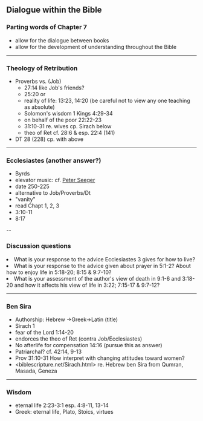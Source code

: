 
## Dialogue within the Bible

### Parting words of Chapter 7

- allow for the dialogue between books
- allow for the development of understanding throughout the Bible


---

### Theology of Retribution

- Proverbs vs. (Job)
    - 27:14 like Job's friends?
    - 25:20 or
    - reality of life: 13:23, 14:20 (be careful not to view any one teaching as absolute)
    - Solomon's wisdom 1 Kings 4:29-34
    - on behalf of the poor 22:22-23
    - 31:10-31 re. wives cp. Sirach below
    - theo of Ret cf. 28:6 & esp. 22:4 (141)
- DT 28 (228) cp. with above

---

### Ecclesiastes (another answer?)

- Byrds
- elevator music: cf. [Peter Seeger](https://youtu.be/GbPl91kTFro)
- date 250-225
- alternative to Job/Proverbs/Dt
- "vanity"
- read Chapt 1, 2, 3
- 3:10-11
- 8:17

--
### Discussion questions

<li class="fragment">What is your response to the advice Ecclesiastes 3 gives for how to live? </li>
<li class="fragment">What is your response to the advice given about prayer in 5:1-2? About how to enjoy life in 5:18-20; 8:15 & 9:7-10? </li>
<li class="fragment">What is your assessment of the author's  view of death in 9:1-6 and 3:18-20 and how it affects his view of life in 3:22; 7:15-17 & 9:7-12? </li>


---

### Ben Sira
- Authorship: Hebrew ->Greek->Latin (title)
- Sirach 1
- fear of the Lord 1:14-20
- endorces the theo of Ret (contra Job/Ecclesiastes)
- No afterlife for compensation 14:16 (pursue this as answer)
- Patriarchal? cf. 42:14, 9-13
- Prov 31:10-31 How interpret with changing attitudes toward women?
- <biblescripture.net/Sirach.html> re. Hebrew ben Sira from Qumran, Masada, Geneza

---

### Wisdom

- eternal life 2:23-3:1 esp. 4:8-11, 13-14
- Greek: eternal life, Plato, Stoics, virtues

